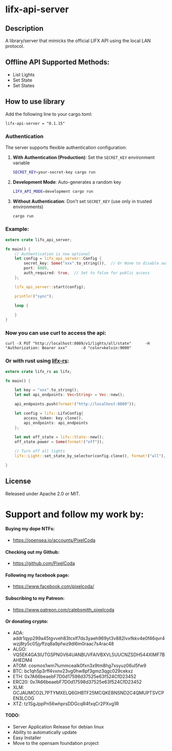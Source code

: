 # lifx-api-server

## Description
A library/server that mimicks the official LIFX API using the local LAN protocol.

## Offline API Supported Methods:
* List Lights
* Set State
* Set States

## How to use library

Add the following line to your cargo.toml:
```
lifx-api-server = "0.1.15"
```

### Authentication

The server supports flexible authentication configuration:

1. **With Authentication (Production)**: Set the `SECRET_KEY` environment variable
   ```bash
   SECRET_KEY=your-secret-key cargo run
   ```

2. **Development Mode**: Auto-generates a random key
   ```bash
   LIFX_API_MODE=development cargo run
   ```

3. **Without Authentication**: Don't set `SECRET_KEY` (use only in trusted environments)
   ```bash
   cargo run
   ```

### Example:
```rust
extern crate lifx_api_server;

fn main() {
    // Authentication is now optional
    let config = lifx_api_server::Config { 
        secret_key: Some("xxx".to_string()),  // Or None to disable auth
        port: 8089,
        auth_required: true,  // Set to false for public access
    };

    lifx_api_server::start(config);

    println!("sync");

    loop {
        
    }
}


```
### Now you can use curl to access the api:
```curl -X PUT "http://localhost:8089/v1/lights/all/state"      -H "Authorization: Bearer xxx"      -d "color=kelvin:9000"```
### Or with rust using [lifx-rs](https://crates.io/crates/lifx-rs):
```rust
extern crate lifx_rs as lifx;

fn main() {

    let key = "xxx".to_string();
    let mut api_endpoints: Vec<String> = Vec::new();

    api_endpoints.push(format!("http://localhost:8089"));

    let config = lifx::LifxConfig{
        access_token: key.clone(),
        api_endpoints: api_endpoints
    };
    
    let mut off_state = lifx::State::new();
    off_state.power = Some(format!("off"));

    // Turn off all lights
    lifx::Light::set_state_by_selector(config.clone(), format!("all"), off_state);

}
```


## License

Released under Apache 2.0 or MIT.

# Support and follow my work by:

#### Buying my dope NTFs:
 * https://opensea.io/accounts/PixelCoda

#### Checking out my Github:
 * https://github.com/PixelCoda

#### Following my facebook page:
 * https://www.facebook.com/pixelcoda/

#### Subscribing to my Patreon:
 * https://www.patreon.com/calebsmith_pixelcoda

#### Or donating crypto:
 * ADA: addr1qyp299a45tgvveh83tcxlf7ds3yaeh969yt3v882lvxfkkv4e0f46qvr4wzj8ty5c05jyffzq8a9pfwz9dl6m0raac7s4rac48
 * ALGO: VQ5EK4GA3IUTGSPNGV64UANBUVFAIVBXVL5UUCNZSDH544XIMF7BAHEDM4
 * ATOM: cosmos1wm7lummcealk0fxn3x9tm8hg7xsyuz06ul5fw9
 * BTC: bc1qh5p3rff4vxnv23vg0hw8pf3gmz3qgc029cekxz
 * ETH: 0x7A66beaebF7D0d17598d37525e63f524CfD23452
 * ERC20: 0x7A66beaebF7D0d17598d37525e63f524CfD23452
 * XLM: GCJAUMCO2L7PTYMXELQ6GHBTF25MCQKEBNSND2C4QMUPTSVCPEN3LCOG
 * XTZ: tz1SgJppPn56whprsDDGcqR4fxqCr2PXvg1R


#### TODO:
- Server Application Release for debian linux
- Ability to automatically update
- Easy Installer
- Move to the opensam foundation project